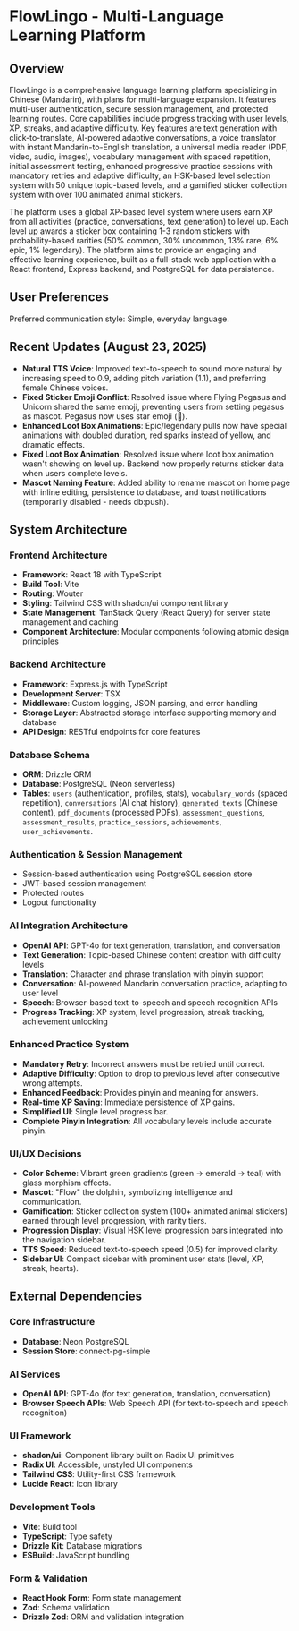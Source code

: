 # FlowLingo - Multi-Language Learning Platform

## Overview

FlowLingo is a comprehensive language learning platform specializing in Chinese (Mandarin), with plans for multi-language expansion. It features multi-user authentication, secure session management, and protected learning routes. Core capabilities include progress tracking with user levels, XP, streaks, and adaptive difficulty. Key features are text generation with click-to-translate, AI-powered adaptive conversations, a voice translator with instant Mandarin-to-English translation, a universal media reader (PDF, video, audio, images), vocabulary management with spaced repetition, initial assessment testing, enhanced progressive practice sessions with mandatory retries and adaptive difficulty, an HSK-based level selection system with 50 unique topic-based levels, and a gamified sticker collection system with over 100 animated animal stickers. 

The platform uses a global XP-based level system where users earn XP from all activities (practice, conversations, text generation) to level up. Each level up awards a sticker box containing 1-3 random stickers with probability-based rarities (50% common, 30% uncommon, 13% rare, 6% epic, 1% legendary). The platform aims to provide an engaging and effective learning experience, built as a full-stack web application with a React frontend, Express backend, and PostgreSQL for data persistence.

## User Preferences

Preferred communication style: Simple, everyday language.

## Recent Updates (August 23, 2025)
- **Natural TTS Voice**: Improved text-to-speech to sound more natural by increasing speed to 0.9, adding pitch variation (1.1), and preferring female Chinese voices.
- **Fixed Sticker Emoji Conflict**: Resolved issue where Flying Pegasus and Unicorn shared the same emoji, preventing users from setting pegasus as mascot. Pegasus now uses star emoji (🌟).
- **Enhanced Loot Box Animations**: Epic/legendary pulls now have special animations with doubled duration, red sparks instead of yellow, and dramatic effects.
- **Fixed Loot Box Animation**: Resolved issue where loot box animation wasn't showing on level up. Backend now properly returns sticker data when users complete levels.
- **Mascot Naming Feature**: Added ability to rename mascot on home page with inline editing, persistence to database, and toast notifications (temporarily disabled - needs db:push).

## System Architecture

### Frontend Architecture
- **Framework**: React 18 with TypeScript
- **Build Tool**: Vite
- **Routing**: Wouter
- **Styling**: Tailwind CSS with shadcn/ui component library
- **State Management**: TanStack Query (React Query) for server state management and caching
- **Component Architecture**: Modular components following atomic design principles

### Backend Architecture
- **Framework**: Express.js with TypeScript
- **Development Server**: TSX
- **Middleware**: Custom logging, JSON parsing, and error handling
- **Storage Layer**: Abstracted storage interface supporting memory and database
- **API Design**: RESTful endpoints for core features

### Database Schema
- **ORM**: Drizzle ORM
- **Database**: PostgreSQL (Neon serverless)
- **Tables**: `users` (authentication, profiles, stats), `vocabulary_words` (spaced repetition), `conversations` (AI chat history), `generated_texts` (Chinese content), `pdf_documents` (processed PDFs), `assessment_questions`, `assessment_results`, `practice_sessions`, `achievements`, `user_achievements`.

### Authentication & Session Management
- Session-based authentication using PostgreSQL session store
- JWT-based session management
- Protected routes
- Logout functionality

### AI Integration Architecture
- **OpenAI API**: GPT-4o for text generation, translation, and conversation
- **Text Generation**: Topic-based Chinese content creation with difficulty levels
- **Translation**: Character and phrase translation with pinyin support
- **Conversation**: AI-powered Mandarin conversation practice, adapting to user level
- **Speech**: Browser-based text-to-speech and speech recognition APIs
- **Progress Tracking**: XP system, level progression, streak tracking, achievement unlocking

### Enhanced Practice System
- **Mandatory Retry**: Incorrect answers must be retried until correct.
- **Adaptive Difficulty**: Option to drop to previous level after consecutive wrong attempts.
- **Enhanced Feedback**: Provides pinyin and meaning for answers.
- **Real-time XP Saving**: Immediate persistence of XP gains.
- **Simplified UI**: Single level progress bar.
- **Complete Pinyin Integration**: All vocabulary levels include accurate pinyin.

### UI/UX Decisions
- **Color Scheme**: Vibrant green gradients (green → emerald → teal) with glass morphism effects.
- **Mascot**: "Flow" the dolphin, symbolizing intelligence and communication.
- **Gamification**: Sticker collection system (100+ animated animal stickers) earned through level progression, with rarity tiers.
- **Progression Display**: Visual HSK level progression bars integrated into the navigation sidebar.
- **TTS Speed**: Reduced text-to-speech speed (0.5) for improved clarity.
- **Sidebar UI**: Compact sidebar with prominent user stats (level, XP, streak, hearts).

## External Dependencies

### Core Infrastructure
- **Database**: Neon PostgreSQL
- **Session Store**: connect-pg-simple

### AI Services
- **OpenAI API**: GPT-4o (for text generation, translation, conversation)
- **Browser Speech APIs**: Web Speech API (for text-to-speech and speech recognition)

### UI Framework
- **shadcn/ui**: Component library built on Radix UI primitives
- **Radix UI**: Accessible, unstyled UI components
- **Tailwind CSS**: Utility-first CSS framework
- **Lucide React**: Icon library

### Development Tools
- **Vite**: Build tool
- **TypeScript**: Type safety
- **Drizzle Kit**: Database migrations
- **ESBuild**: JavaScript bundling

### Form & Validation
- **React Hook Form**: Form state management
- **Zod**: Schema validation
- **Drizzle Zod**: ORM and validation integration